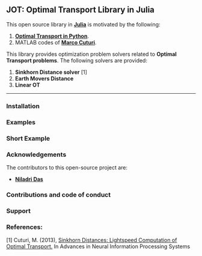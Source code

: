 ## JOT: Optimal Transport Library in Julia

This open source library in [**Julia**](https://julialang.org/) is motivated by the following:
1. [**Optimal Transport in Python**](https://github.com/rflamary/POT).
2. MATLAB codes of [**Marco Cuturi**](http://marcocuturi.net/).

This library provides optimization problem solvers related to **Optimal Transport problems**. The following solvers are provided:
1. **Sinkhorn Distance solver** [1]
2. **Earth Movers Distance**
3. **Linear OT**
****
### Installation
### Examples
### Short Example
### Acknowledgements
The contributors to this open-source project are:
* [**Niladri Das**](www.niladridas.com)

### Contributions and code of conduct
### Support
### References:
[1] Cuturi, M. (2013), [Sinkhorn Distances: Lightspeed Computation of Optimal Transport.](http://marcocuturi.net/Papers/cuturi13sinkhorn.pdf) In Advances in Neural Information Processing Systems
